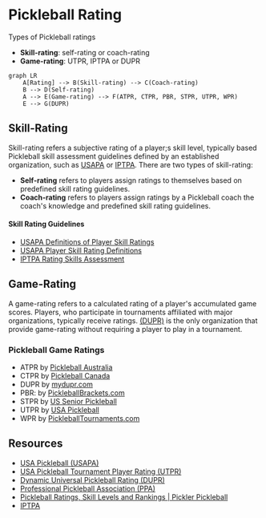 # Pickleball Rating
Types of Pickleball ratings
- **Skill-rating**: self-rating or coach-rating
- **Game-rating**: UTPR, IPTPA or DUPR

```mermaid
graph LR
    A[Rating] --> B(Skill-rating) --> C(Coach-rating)
    B --> D(Self-rating)
    A --> E(Game-rating) --> F(ATPR, CTPR, PBR, STPR, UTPR, WPR)
    E --> G(DUPR)
```


## Skill-Rating

Skill-rating refers a subjective rating of a player;s skill level, typically based  Pickleball skill assessment guidelines defined by an established organization, such as [USAPA](https://usapickleball.org/tournaments/tournament-player-ratings) or [IPTPA](https://iptpa.com).  There are two types of skill-rating: 

- **Self-rating** refers to players assign ratings to themselves based on predefined skill rating guidelines.
- **Coach-rating** refers to players assign ratings by a Pickleball coach the coach's knowledge and predefined skill rating guidelines.

#### Skill Rating Guidelines
- [USAPA Definitions of Player Skill Ratings](https://usapickleball.org/tournaments/tournament-player-ratings/player-skill-rating-definitions/)
- [USAPA Player Skill Rating Definitions](https://usapickleball.org/wp-content/uploads/2020/07/USAPA-Skill-Rating-Definitions-2020.pdf)
- [IPTPA Rating Skills Assessment](https://iptpa.com/iptpa-rating-skills-assessment/)

## Game-Rating
A game-rating refers to a calculated rating of a player's accumulated game scores.  Players, who participate in tournaments affiliated with major organizations, typically receive ratings.  [(DUPR)](https://mydupr.com/) is the only organization that provide game-rating without requiring a player to play in a tournament.

### Pickleball Game Ratings
- ATPR by [Pickleball Australia](https://www.pickleballaus.org/)
- CTPR by [Pickleball Canada](https://pickleballcanada.org/)
- DUPR by [mydupr.com](https://mydupr.com/)
- PBR: by [PickleballBrackets.com](https://pickleballbrackets.com)
- STPR by [US Senior Pickleball](https://www.usseniorpickleball.com/)
- UTPR by [USA Pickleball](https://usapickleball.org)
- WPR by [PickleballTournaments.com](https://www.pickleballtournaments.com/)


## Resources
- [USA Pickleball (USAPA)](https://usapickleball.org)
- [USA Pickleball Tournament Player Rating (UTPR)](https://usapickleball.org/tournaments/tournament-player-ratings)
- [Dynamic Universal Pickleball Rating (DUPR)](https://mydupr.com)
- [Professional Pickleball Association (PPA)](https://www.ppatour.com)
- [Pickleball Ratings, Skill Levels and Rankings | Pickler Pickleball](https://thepickler.com/blogs/pickleball-blog/pickleball-ratings-skill-levels-rankings)
- [IPTPA](https://iptpa.com)